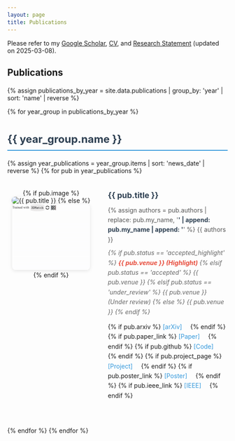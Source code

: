 ```yaml
---
layout: page
title: Publications
---
```


<style>
.publications-container {
    margin-top: 20px;
}

.publication-item {
    display: flex;
    margin-bottom: 40px;
    padding: 20px 0;
    border-bottom: 1px solid #eee;
}

.publication-item:last-child {
    border-bottom: none;
}

.publication-image {
    flex: 0 0 200px;
    margin-right: 30px;
    text-align: center;
}

.publication-image img {
    max-width: 100%;
    max-height: 150px;
    width: auto;
    height: auto;
    border-radius: 8px;
    box-shadow: 0 2px 8px rgba(0,0,0,0.1);
}

.publication-details {
    flex: 1;
    line-height: 1.6;
}

.publication-title {
    font-size: 18px;
    font-weight: bold;
    margin: 0 0 8px 0;
    color: #2c3e50;
}

.publication-authors {
    margin: 0 0 8px 0;
    color: #555;
}

.publication-authors .my-name {
    font-weight: bold;
    color: #2c3e50;
}

.publication-venue {
    margin: 0 0 12px 0;
    font-style: italic;
    color: #666;
}

.publication-venue .highlight {
    font-weight: bold;
    color: #e74c3c;
}

.publication-links {
    margin: 0;
}

.publication-links a {
    color: #3498db;
    text-decoration: none;
    margin-right: 15px;
}

.publication-links a:hover {
    color: #2980b9;
    text-decoration: underline;
}

.year-header {
    font-size: 24px;
    font-weight: bold;
    margin: 40px 0 20px 0;
    padding-bottom: 10px;
    border-bottom: 2px solid #3498db;
    color: #2c3e50;
}

.year-header:first-child {
    margin-top: 20px;
}

@media (max-width: 768px) {
    .publication-item {
        flex-direction: column;
    }
    
    .publication-image {
        flex: none;
        margin-right: 0;
        margin-bottom: 15px;
    }
}
</style>

Please refer to my [Google Scholar](https://scholar.google.com/citations?user=S1A3nbIAAAAJ&hl=en&oi=ao), [CV](https://github.com/LimHyungTae/LimHyungTae.github.io/blob/master/cv_and_research_statement/cv.pdf), and [Research Statement](https://github.com/LimHyungTae/LimHyungTae.github.io/blob/master/cv_and_research_statement/research_statement.pdf) (updated on 2025-03-08).

## Publications

<div class="publications-container">

<!-- Generated from _data/publications.yml -->
{% assign publications_by_year = site.data.publications | group_by: 'year' | sort: 'name' | reverse %}

{% for year_group in publications_by_year %}
<div class="year-header">{{ year_group.name }}</div>

{% assign year_publications = year_group.items | sort: 'news_date' | reverse %}
{% for pub in year_publications %}
<div class="publication-item">
    <div class="publication-image">
        {% if pub.image %}
            <img src="{{ pub.image }}" alt="{{ pub.title }}">
        {% else %}
            <img src="/img/publications/BUFFER-X.gif" alt="{{ pub.title }}">
        {% endif %}
    </div>
    <div class="publication-details">
        <div class="publication-title">{{ pub.title }}</div>
        <div class="publication-authors">
            {% assign authors = pub.authors | replace: pub.my_name, '<span class="my-name">' | append: pub.my_name | append: '</span>' %}
            {{ authors }}
        </div>
        <div class="publication-venue">
            {% if pub.status == 'accepted_highlight' %}
                <span class="highlight">{{ pub.venue }} (Highlight)</span>
            {% elsif pub.status == 'accepted' %}
                {{ pub.venue }}
            {% elsif pub.status == 'under_review' %}
                <em>{{ pub.venue }} (Under review)</em>
            {% else %}
                {{ pub.venue }}
            {% endif %}
        </div>
        <div class="publication-links">
            {% if pub.arxiv %}
                <a href="{{ pub.arxiv }}">[arXiv]</a>
            {% endif %}
            {% if pub.paper_link %}
                <a href="{{ pub.paper_link }}">[Paper]</a>
            {% endif %}
            {% if pub.github %}
                <a href="{{ pub.github }}">[Code]</a>
            {% endif %}
            {% if pub.project_page %}
                <a href="{{ pub.project_page }}">[Project]</a>
            {% endif %}
            {% if pub.poster_link %}
                <a href="{{ pub.poster_link }}">[Poster]</a>
            {% endif %}
            {% if pub.ieee_link %}
                <a href="{{ pub.ieee_link }}">[IEEE]</a>
            {% endif %}
        </div>
    </div>
</div>
{% endfor %}
{% endfor %}

</div>
